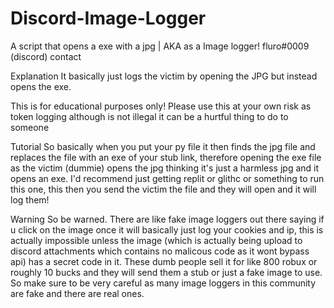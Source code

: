 # Discord-Image-Logger
A script that opens a exe with a jpg | AKA as a Image logger!
fluro#0009 (discord) contact



Explanation
It basically just logs the victim by opening the JPG but instead opens the exe.



This is for educational purposes only! Please use this at your own risk as token logging although is not illegal it can be a hurtful thing to do to someone

Tutorial
So basically when you put your py file it then finds the jpg file and replaces the file with an exe of your stub link, therefore opening the exe file as the victim (dummie) opens the jpg thinking it's just a harmless jpg and it opens an exe. I'd recommend just getting replit or glithc or something to run this one, this then you send the victim the file and they will open and it will log them!

Warning
So be warned. There are like fake image loggers out there saying if u click on the image once it will basically just log your cookies and ip, this is actually impossible unless the image (which is actually being upload to discord attachments which contains no malicous code as it wont bypass api) has a secret code in it. These dumb people sell it for like 800 robux or roughly 10 bucks and they will send them a stub or just a fake image to use. So make sure to be very careful as many image loggers in this community are fake and there are real ones.
